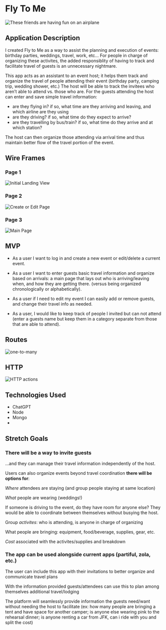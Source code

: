 # Fly To Me

![These friends are having fun on an airplane](./assets/Screenshot%202025-03-31%20at%2012.29.36 PM.png)

## Application Description
I created Fly to Me as a way to assist the planning and execution of events: birthday parties, weddings, travel, work, etc... For people in charge of organizing these activites, the added responsiblity of having to track and facilitate travel of guests is an unnecessary nightmare. 

This app acts as an assistant to an event host; it helps them track and organize the travel of people attending their event (birthday party, camping trip, wedding shower, etc.) The host will be able to track the invitees who aren’t able to attend vs. those who are. For the guests attending the host can enter and save simple travel information: 
 - are they flying in? if so, what time are they arriving and leaving, and which airline are they using
 - are they driving? if so, what time do they expect to arrive? 
 - are they travelling by bus/train? if so, what time do they arrive and at which station? 
 
 The host can then organize those attending via arrival time and thus maintain better flow of the travel portion of the event.

## Wire Frames

### Page 1
![Initial Landing View](./assets/Screenshot%202025-03-31%20at%2012.15.09 PM.png)

### Page 2
![Create or Edit Page](./assets/Screenshot%202025-03-31%20at%2012.14.51 PM.png)

### Page 3
![Main Page](./assets/Screenshot%202025-03-31%20at%2012.15.25 PM.png
)
## MVP 
* As a user I want to log in and create a new event or edit/delete a current event.

* As a user I want to enter guests basic travel information and organize based on arrivals: a main page that lays out who is arriving/leaving when, and how they are getting there. (versus being organized chronologically or alphabetically).

* As a user if I need to edit my event I can easily add or remove guests, and change their travel info as needed.

* As a user, I would like to keep track of people I invited but can not attend (enter a guests name but keep them in a category separate from those that are able to attend).

## Routes
![one-to-many](./assets/Screenshot%202025-03-31%20at%201.21.31 PM.png)

## HTTP 
![HTTP actions](./assets/Screenshot%202025-03-31%20at%201.21.31 PM.png)

## Technologies Used
- ChatGPT
- Node
- Mongo
- 

## Stretch Goals 

### __There will be a way to invite guests__ 
...and they can manage their travel information independently of the host.

Users can also organize events beyond travel coordination __there will be options for__:


_Where_ attendees are staying (and group people staying at same location)

_What_ people are wearing (weddings!)

If someone is driving to the event, do they have room for anyone else? They would be able to coordinate between themselves without busying the host.

Group _activites_: who is attending, is anyone in charge of organizing

What people are bringing: equipment, food/beverage, supplies, gear, etc.

_Cost_ associated with the activites/supplies and breakdown

### The app can be used alongside current apps (partiful, zola, etc.)

The user can include this app with their invitations to better organize and communicate travel plans

With the information provided guests/attendees can use this to plan among themselves additional travel/lodging

The platform will seamlessly provide information the guests need/want without needing the host to facilitate (ex: how many people are bringing a tent and have space for another camper; is anyone else wearing pink to the rehearsal dinner; is anyone renting a car from JFK, can i ride with you and split the cost)